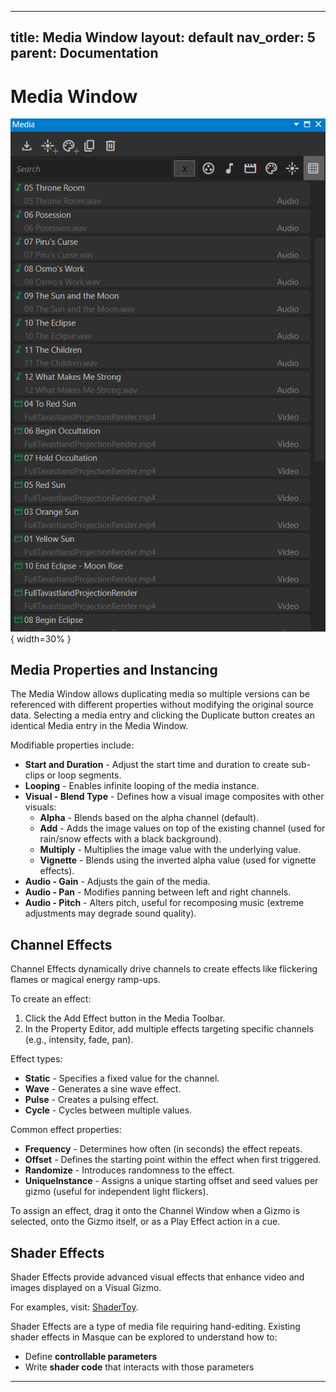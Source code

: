 
---
title: Media Window
layout: default
nav_order: 5
parent: Documentation
---

# Media Window

![](../Images/Masque_Media.png){ width=30% }

## Media Properties and Instancing

The Media Window allows duplicating media so multiple versions can be referenced with different properties without modifying the original source data. Selecting a media entry and clicking the Duplicate button creates an identical Media entry in the Media Window.

Modifiable properties include:

- **Start and Duration** - Adjust the start time and duration to create sub-clips or loop segments.
- **Looping** - Enables infinite looping of the media instance.
- **Visual - Blend Type** - Defines how a visual image composites with other visuals:
  - **Alpha** - Blends based on the alpha channel (default).
  - **Add** - Adds the image values on top of the existing channel (used for rain/snow effects with a black background).
  - **Multiply** - Multiplies the image value with the underlying value.
  - **Vignette** - Blends using the inverted alpha value (used for vignette effects).
- **Audio - Gain** - Adjusts the gain of the media.
- **Audio - Pan** - Modifies panning between left and right channels.
- **Audio - Pitch** - Alters pitch, useful for recomposing music (extreme adjustments may degrade sound quality).

## Channel Effects

Channel Effects dynamically drive channels to create effects like flickering flames or magical energy ramp-ups.

To create an effect:
1. Click the Add Effect button in the Media Toolbar.
2. In the Property Editor, add multiple effects targeting specific channels (e.g., intensity, fade, pan).

Effect types:

- **Static** - Specifies a fixed value for the channel.
- **Wave** - Generates a sine wave effect.
- **Pulse** - Creates a pulsing effect.
- **Cycle** - Cycles between multiple values.

Common effect properties:

- **Frequency** - Determines how often (in seconds) the effect repeats.
- **Offset** - Defines the starting point within the effect when first triggered.
- **Randomize** - Introduces randomness to the effect.
- **UniqueInstance** - Assigns a unique starting offset and seed values per gizmo (useful for independent light flickers).

To assign an effect, drag it onto the Channel Window when a Gizmo is selected, onto the Gizmo itself, or as a Play Effect action in a cue.

## Shader Effects

Shader Effects provide advanced visual effects that enhance video and images displayed on a Visual Gizmo.

For examples, visit: [ShaderToy](http://www.shadertoy.com).

Shader Effects are a type of media file requiring hand-editing. Existing shader effects in Masque can be explored to understand how to:
- Define **controllable parameters**
- Write **shader code** that interacts with those parameters

---

